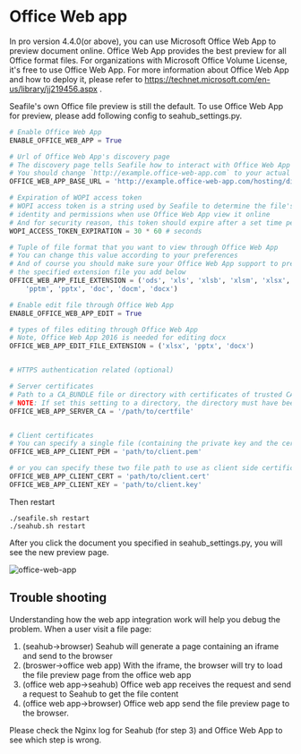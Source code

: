 # Office Web app

In pro version 4.4.0(or above), you can use Microsoft Office Web App to preview document online. Office Web App provides the best preview for all Office format files. For organizations with Microsoft Office Volume License, it's free to use Office Web App. For more information about Office Web App and how to deploy it, please refer to https://technet.microsoft.com/en-us/library/jj219456.aspx .

Seafile's own Office file preview is still the default. To use Office Web App for preview, please add following config to seahub_settings.py.

``` python
# Enable Office Web App
ENABLE_OFFICE_WEB_APP = True

# Url of Office Web App's discovery page
# The discovery page tells Seafile how to interact with Office Web App when view file online
# You should change `http://example.office-web-app.com` to your actual Office Web App server address
OFFICE_WEB_APP_BASE_URL = 'http://example.office-web-app.com/hosting/discovery'

# Expiration of WOPI access token
# WOPI access token is a string used by Seafile to determine the file's
# identity and permissions when use Office Web App view it online
# And for security reason, this token should expire after a set time period
WOPI_ACCESS_TOKEN_EXPIRATION = 30 * 60 # seconds

# Tuple of file format that you want to view through Office Web App
# You can change this value according to your preferences
# And of course you should make sure your Office Web App support to preview
# the specified extension file you add below
OFFICE_WEB_APP_FILE_EXTENSION = ('ods', 'xls', 'xlsb', 'xlsm', 'xlsx','ppsx', 'ppt',
    'pptm', 'pptx', 'doc', 'docm', 'docx')

# Enable edit file through Office Web App
ENABLE_OFFICE_WEB_APP_EDIT = True

# types of files editing through Office Web App
# Note, Office Web App 2016 is needed for editing docx
OFFICE_WEB_APP_EDIT_FILE_EXTENSION = ('xlsx', 'pptx', 'docx')


# HTTPS authentication related (optional)

# Server certificates
# Path to a CA_BUNDLE file or directory with certificates of trusted CAs
# NOTE: If set this setting to a directory, the directory must have been processed using the c_rehash utility supplied with OpenSSL.
OFFICE_WEB_APP_SERVER_CA = '/path/to/certfile'


# Client certificates
# You can specify a single file (containing the private key and the certificate) to use as client side certificate
OFFICE_WEB_APP_CLIENT_PEM = 'path/to/client.pem'

# or you can specify these two file path to use as client side certificate
OFFICE_WEB_APP_CLIENT_CERT = 'path/to/client.cert'
OFFICE_WEB_APP_CLIENT_KEY = 'path/to/client.key'
```

Then restart

```
./seafile.sh restart
./seahub.sh restart
```

After you click the document you specified in seahub_settings.py, you will see the new preview page.

![office-web-app](../images/office-web-app.png)

## Trouble shooting

Understanding how the web app integration work will help you debug the problem. When a user visit a file page:

1. (seahub->browser) Seahub will generate a page containing an iframe and send to the browser
2. (broswer->office web app) With the iframe, the browser will try to load the file preview page from the office web app
3. (office web app->seahub) Office web app receives the request and send a request to Seahub to get the file content
4. (office web app->browser) Office web app send the file preview page to the browser.

Please check the Nginx log for Seahub (for step 3) and Office Web App to see which step is wrong.
